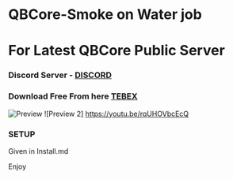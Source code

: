 # QBCore-Smoke on Water job
# For Latest QBCore Public Server

### Discord Server - [DISCORD](https://discord.gg/jSDMuNjpuw)
### Download Free From here [TEBEX](https://alfafw.tebex.io/) 

![Preview](https://cdn.discordapp.com/attachments/1035558497095524443/1041444189994504253/20221114_020701_0000.png)
![Preview 2] https://youtu.be/rqUHOVbcEcQ
 
### SETUP 
Given in Install.md 

Enjoy 
